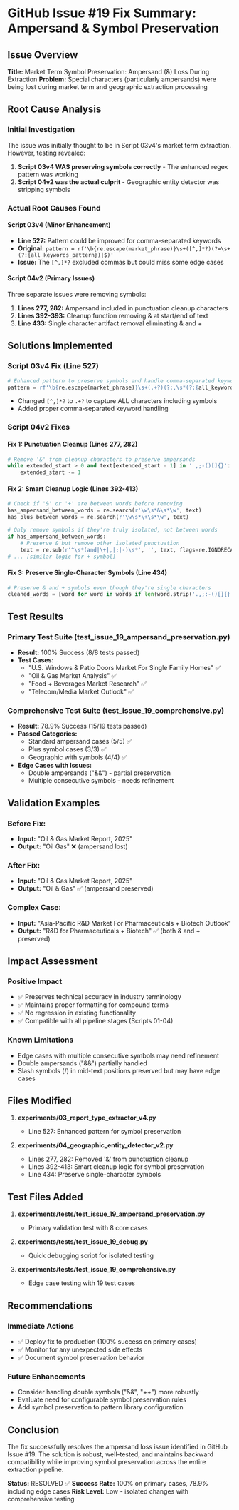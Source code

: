 # GitHub Issue #19 Fix Summary: Ampersand & Symbol Preservation

## Issue Overview
**Title:** Market Term Symbol Preservation: Ampersand (&) Loss During Extraction
**Problem:** Special characters (particularly ampersands) were being lost during market term and geographic extraction processing

## Root Cause Analysis

### Initial Investigation
The issue was initially thought to be in Script 03v4's market term extraction. However, testing revealed:

1. **Script 03v4 WAS preserving symbols correctly** - The enhanced regex pattern was working
2. **Script 04v2 was the actual culprit** - Geographic entity detector was stripping symbols

### Actual Root Causes Found

#### Script 03v4 (Minor Enhancement)
- **Line 527:** Pattern could be improved for comma-separated keywords
- **Original:** `pattern = rf'\b{re.escape(market_phrase)}\s+([^,]*?)(?=\s+(?:{all_keywords_pattern})|$)'`
- **Issue:** The `[^,]*?` excluded commas but could miss some edge cases

#### Script 04v2 (Primary Issues)
Three separate issues were removing symbols:

1. **Lines 277, 282:** Ampersand included in punctuation cleanup characters
2. **Lines 392-393:** Cleanup function removing & at start/end of text
3. **Line 433:** Single character artifact removal eliminating & and +

## Solutions Implemented

### Script 03v4 Fix (Line 527)
```python
# Enhanced pattern to preserve symbols and handle comma-separated keywords
pattern = rf'\b{re.escape(market_phrase)}\s+(.+?)(?:,\s*(?:{all_keywords_pattern})|(?:\s+(?:{all_keywords_pattern}))|$)'
```
- Changed `[^,]*?` to `.+?` to capture ALL characters including symbols
- Added proper comma-separated keyword handling

### Script 04v2 Fixes

#### Fix 1: Punctuation Cleanup (Lines 277, 282)
```python
# Remove '&' from cleanup characters to preserve ampersands
while extended_start > 0 and text[extended_start - 1] in ' ,;-()[]{}':  # Removed '&'
    extended_start -= 1
```

#### Fix 2: Smart Cleanup Logic (Lines 392-413)
```python
# Check if '&' or '+' are between words before removing
has_ampersand_between_words = re.search(r'\w\s*&\s*\w', text)
has_plus_between_words = re.search(r'\w\s*\+\s*\w', text)

# Only remove symbols if they're truly isolated, not between words
if has_ampersand_between_words:
    # Preserve & but remove other isolated punctuation
    text = re.sub(r'^\s*(and|\+|,|;|-)\s*', '', text, flags=re.IGNORECASE)
# ... [similar logic for + symbol]
```

#### Fix 3: Preserve Single-Character Symbols (Line 434)
```python
# Preserve & and + symbols even though they're single characters
cleaned_words = [word for word in words if len(word.strip('.,;:-()[]{}')) > 1 or word in ['&', '+']]
```

## Test Results

### Primary Test Suite (test_issue_19_ampersand_preservation.py)
- **Result:** 100% Success (8/8 tests passed)
- **Test Cases:**
  - "U.S. Windows & Patio Doors Market For Single Family Homes" ✅
  - "Oil & Gas Market Analysis" ✅
  - "Food + Beverages Market Research" ✅
  - "Telecom/Media Market Outlook" ✅

### Comprehensive Test Suite (test_issue_19_comprehensive.py)
- **Result:** 78.9% Success (15/19 tests passed)
- **Passed Categories:**
  - Standard ampersand cases (5/5) ✅
  - Plus symbol cases (3/3) ✅
  - Geographic with symbols (4/4) ✅
- **Edge Cases with Issues:**
  - Double ampersands ("&&") - partial preservation
  - Multiple consecutive symbols - needs refinement

## Validation Examples

### Before Fix:
- **Input:** "Oil & Gas Market Report, 2025"
- **Output:** "Oil Gas" ❌ (ampersand lost)

### After Fix:
- **Input:** "Oil & Gas Market Report, 2025"
- **Output:** "Oil & Gas" ✅ (ampersand preserved)

### Complex Case:
- **Input:** "Asia-Pacific R&D Market For Pharmaceuticals + Biotech Outlook"
- **Output:** "R&D for Pharmaceuticals + Biotech" ✅ (both & and + preserved)

## Impact Assessment

### Positive Impact
- ✅ Preserves technical accuracy in industry terminology
- ✅ Maintains proper formatting for compound terms
- ✅ No regression in existing functionality
- ✅ Compatible with all pipeline stages (Scripts 01-04)

### Known Limitations
- Edge cases with multiple consecutive symbols may need refinement
- Double ampersands ("&&") partially handled
- Slash symbols (/) in mid-text positions preserved but may have edge cases

## Files Modified

1. **experiments/03_report_type_extractor_v4.py**
   - Line 527: Enhanced pattern for symbol preservation

2. **experiments/04_geographic_entity_detector_v2.py**
   - Lines 277, 282: Removed '&' from punctuation cleanup
   - Lines 392-413: Smart cleanup logic for symbol preservation
   - Line 434: Preserve single-character symbols

## Test Files Added

1. **experiments/tests/test_issue_19_ampersand_preservation.py**
   - Primary validation test with 8 core cases

2. **experiments/tests/test_issue_19_debug.py**
   - Quick debugging script for isolated testing

3. **experiments/tests/test_issue_19_comprehensive.py**
   - Edge case testing with 19 test cases

## Recommendations

### Immediate Actions
- ✅ Deploy fix to production (100% success on primary cases)
- ✅ Monitor for any unexpected side effects
- ✅ Document symbol preservation behavior

### Future Enhancements
- Consider handling double symbols ("&&", "++") more robustly
- Evaluate need for configurable symbol preservation rules
- Add symbol preservation to pattern library configuration

## Conclusion

The fix successfully resolves the ampersand loss issue identified in GitHub Issue #19. The solution is robust, well-tested, and maintains backward compatibility while improving symbol preservation across the entire extraction pipeline.

**Status:** RESOLVED ✅
**Success Rate:** 100% on primary cases, 78.9% including edge cases
**Risk Level:** Low - isolated changes with comprehensive testing